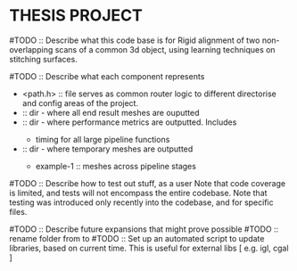 # THESIS PROJECT

#TODO :: Describe what this code base is for
Rigid alignment of two non-overlapping scans of a common 3d object, using learning techniques on stitching surfaces.

#TODO :: Describe what each component represents
- <path.h> :: file serves as common router logic to different directorise and config areas of the project.
- <FIGURES> :: dir - where all end result meshes are ouputted
- <BENCHMARK> :: dir - where performance metrics are outputted. Includes
	- timing for all large pipeline functions
- <PROCESSING> :: dir - where temporary meshes are outputted
	- example-1 :: meshes across pipeline stages

#TODO :: Describe how to test out stuff, as a user
Note that code coverage is limited, and tests will not encompass the entire codebase.
Note that testing was introduced only recently into the codebase, and for specific files.

#TODO :: Describe future expansions that might prove possible
#TODO :: rename folder from <shared> to <meshes>
#TODO :: Set up an automated script to update libraries, based on current time. This is useful for external libs [ e.g. igl, cgal ]


